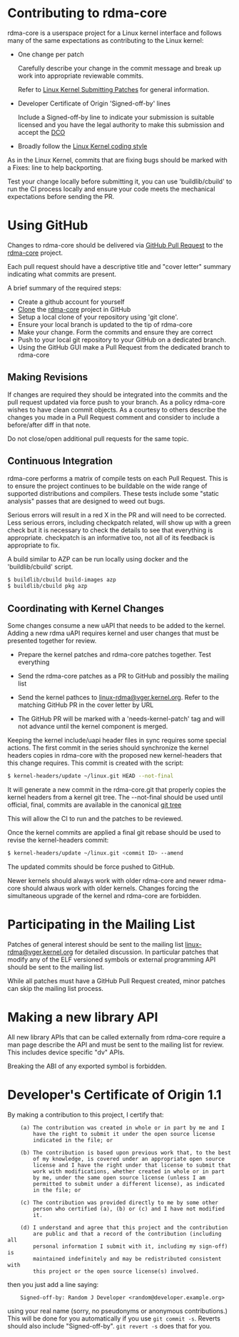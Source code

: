 # Contributing to rdma-core

rdma-core is a userspace project for a Linux kernel interface and follows many
of the same expectations as contributing to the Linux kernel:

 - One change per patch

   Carefully describe your change in the commit message and break up work into
   appropriate reviewable commits.

   Refer to [Linux Kernel Submitting Patches](https://github.com/torvalds/linux/blob/master/Documentation/process/submitting-patches.rst)
   for general information.

 - Developer Certificate of Origin 'Signed-off-by' lines

   Include a Signed-off-by line to indicate your submission is suitable
   licensed and you have the legal authority to make this submission
   and accept the [DCO](#developers-certificate-of-origin-11)

 - Broadly follow the [Linux Kernel coding style](https://github.com/torvalds/linux/blob/master/Documentation/process/coding-style.rst)

As in the Linux Kernel, commits that are fixing bugs should be marked with a
Fixes: line to help backporting.

Test your change locally before submitting it, you can use 'buildlib/cbuild'
to run the CI process locally and ensure your code meets the mechanical
expectations before sending the PR.

# Using GitHub

Changes to rdma-core should be delivered via [GitHub Pull Request](https://docs.github.com/en/github/collaborating-with-pull-requests/proposing-changes-to-your-work-with-pull-requests)
to the [rdma-core](https://github.com/linux-rdma/rdma-core) project.

Each pull request should have a descriptive title and "cover letter" summary
indicating what commits are present.

A brief summary of the required steps:

- Create a github account for yourself
- [Clone](https://docs.github.com/en/github/creating-cloning-and-archiving-repositories/cloning-a-repository-from-github/cloning-a-repository)
  the [rdma-core](https://github.com/linux-rdma/rdma-core) project in GitHub
- Setup a local clone of your repository using 'git clone'.
- Ensure your local branch is updated to the tip of rdma-core
- Make your change. Form the commits and ensure they are correct
- Push to your local git repository to your GitHub on a dedicated branch.
- Using the GitHub GUI make a Pull Request from the dedicated branch to
  rdma-core

## Making Revisions

If changes are required they should be integrated into the commits and the
pull request updated via force push to your branch. As a policy rdma-core
wishes to have clean commit objects. As a courtesy to others describe the
changes you made in a Pull Request comment and consider to include a
before/after diff in that note.

Do not close/open additional pull requests for the same topic.

## Continuous Integration

rdma-core performs a matrix of compile tests on each Pull Request. This is to
ensure the project continues to be buildable on the wide range of supported
distributions and compilers. These tests include some "static analysis" passes
that are designed to weed out bugs.

Serious errors will result in a red X in the PR and will need to be corrected.
Less serious errors, including checkpatch related, will show up with a green
check but it is necessary to check the details to see that everything is
appropriate. checkpatch is an informative too, not all of its feedback is
appropriate to fix.

A build similar to AZP can be run locally using docker and the
'buildlib/cbuild' script.

```sh
$ buildlib/cbuild build-images azp
$ buildlib/cbuild pkg azp
```

## Coordinating with Kernel Changes

Some changes consume a new uAPI that needs to be added to the kernel. Adding a
new rdma uAPI requires kernel and user changes that must be presented together
for review.

- Prepare the kernel patches and rdma-core patches together. Test everything

- Send the rdma-core patches as a PR to GitHub and possibly the mailing list

- Send the kernel pathces to linux-rdma@vger.kernel.org. Refer to the matching
  GitHub PR in the cover letter by URL

- The GitHub PR will be marked with a 'needs-kernel-patch' tag and will not
  advance until the kernel component is merged.

Keeping the kernel include/uapi header files in sync requires some special
actions. The first commit in the series should synchronize the kernel headers
copies in rdma-core with the proposed new kernel-headers that this change
requires. This commit is created with the script:

```sh
$ kernel-headers/update ~/linux.git HEAD --not-final
```

It will generate a new commit in the rdma-core.git that properly copies the
kernel headers from a kernel git tree. The --not-final should be used until
official, final, commits are available in the canonical [git
tree](http://git.kernel.org/pub/scm/linux/kernel/git/rdma/rdma.git)

This will allow the CI to run and the patches to be reviewed.

Once the kernel commits are applied a final git rebase should be used to
revise the kernel-headers commit:

```sh
$ kernel-headers/update ~/linux.git <commit ID> --amend
```

The updated commits should be force pushed to GitHub.

Newer kernels should always work with older rdma-core and newer rdma-core
should alwaus work with older kernels. Changes forcing the simultaneous
upgrade of the kernel and rdma-core are forbidden.

# Participating in the Mailing List

Patches of general interest should be sent to the mailing list
linux-rdma@vger.kernel.org for detailed discussion. In particular patches that
modify any of the ELF versioned symbols or external programming API should be
sent to the mailing list.

While all patches must have a GitHub Pull Request created, minor patches can
skip the mailing list process.

# Making a new library API

All new library APIs that can be called externally from rdma-core require a
man page describe the API and must be sent to the mailing list for review.
This includes device specific "dv" APIs.

Breaking the ABI of any exported symbol is forbidden.

# Developer's Certificate of Origin 1.1

By making a contribution to this project, I certify that:

        (a) The contribution was created in whole or in part by me and I
            have the right to submit it under the open source license
            indicated in the file; or

        (b) The contribution is based upon previous work that, to the best
            of my knowledge, is covered under an appropriate open source
            license and I have the right under that license to submit that
            work with modifications, whether created in whole or in part
            by me, under the same open source license (unless I am
            permitted to submit under a different license), as indicated
            in the file; or

        (c) The contribution was provided directly to me by some other
            person who certified (a), (b) or (c) and I have not modified
            it.

        (d) I understand and agree that this project and the contribution
            are public and that a record of the contribution (including all
            personal information I submit with it, including my sign-off) is
            maintained indefinitely and may be redistributed consistent with
            this project or the open source license(s) involved.

then you just add a line saying:

        Signed-off-by: Random J Developer <random@developer.example.org>

using your real name (sorry, no pseudonyms or anonymous contributions.)
This will be done for you automatically if you use ``git commit -s``.
Reverts should also include "Signed-off-by". ``git revert -s`` does that
for you.
